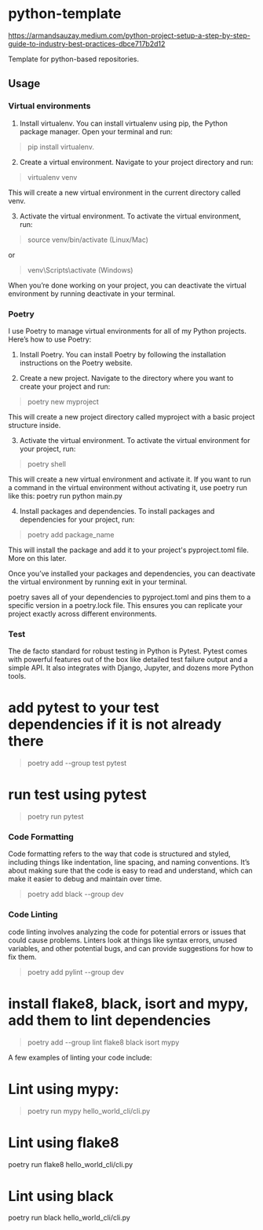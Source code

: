 # python-template

https://armandsauzay.medium.com/python-project-setup-a-step-by-step-guide-to-industry-best-practices-dbce717b2d12

Template for python-based repositories.

## Usage

### Virtual environments

1. Install virtualenv. You can install virtualenv using pip, the Python package manager. Open your terminal and run:

> pip install virtualenv.

2. Create a virtual environment. Navigate to your project directory and run:

> virtualenv venv

This will create a new virtual environment in the current directory called venv.

3. Activate the virtual environment. To activate the virtual environment, run:

> source venv/bin/activate (Linux/Mac)

or

> venv\Scripts\activate (Windows)

When you’re done working on your project, you can deactivate the virtual environment by running deactivate in your terminal.

### Poetry

I use Poetry to manage virtual environments for all of my Python projects. Here’s how to use Poetry:

1. Install Poetry. You can install Poetry by following the installation instructions on the Poetry website.

2. Create a new project. Navigate to the directory where you want to create your project and run:

> poetry new myproject

 This will create a new project directory called myproject with a basic project structure inside.

3. Activate the virtual environment. To activate the virtual environment for your project, run:

> poetry shell

 This will create a new virtual environment and activate it. If you want to run a command in the virtual environment without activating it, use poetry run <command> like this: poetry run python main.py

4. Install packages and dependencies. To install packages and dependencies for your project, run:

> poetry add package_name

 This will install the package and add it to your project's pyproject.toml file. More on this later.

Once you’ve installed your packages and dependencies, you can deactivate the virtual environment by running exit in your terminal.

poetry saves all of your dependencies to pyproject.toml and pins them to a specific version in a poetry.lock file. This ensures you can replicate your project exactly across different environments.

### Test

The de facto standard for robust testing in Python is Pytest. Pytest comes with powerful features out of the box like detailed test failure output and a simple API. It also integrates with Django, Jupyter, and dozens more Python tools.

# add pytest to your test dependencies if it is not already there 
> poetry add --group test pytest

# run test using pytest
> poetry run pytest

### Code Formatting

Code formatting refers to the way that code is structured and styled, including things like indentation, line spacing, and naming conventions. It’s about making sure that the code is easy to read and understand, which can make it easier to debug and maintain over time.

> poetry add black --group dev

### Code Linting

code linting involves analyzing the code for potential errors or issues that could cause problems. Linters look at things like syntax errors, unused variables, and other potential bugs, and can provide suggestions for how to fix them.

> poetry add pylint --group dev


# install flake8, black, isort and mypy, add them to lint dependencies
> poetry add --group lint flake8 black isort mypy

A few examples of linting your code include:

# Lint using mypy:
> poetry run mypy hello_world_cli/cli.py

# Lint using flake8
poetry run flake8 hello_world_cli/cli.py

# Lint using black 
poetry run black hello_world_cli/cli.py